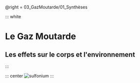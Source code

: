 @right = 03_GazMoutarde/01_Synthèses

::: white
# Le Gaz Moutarde
## Les effets sur le corps et l'environnement
:::

::: center
![sulfonium](../static/img/sulfonium.png)
:::